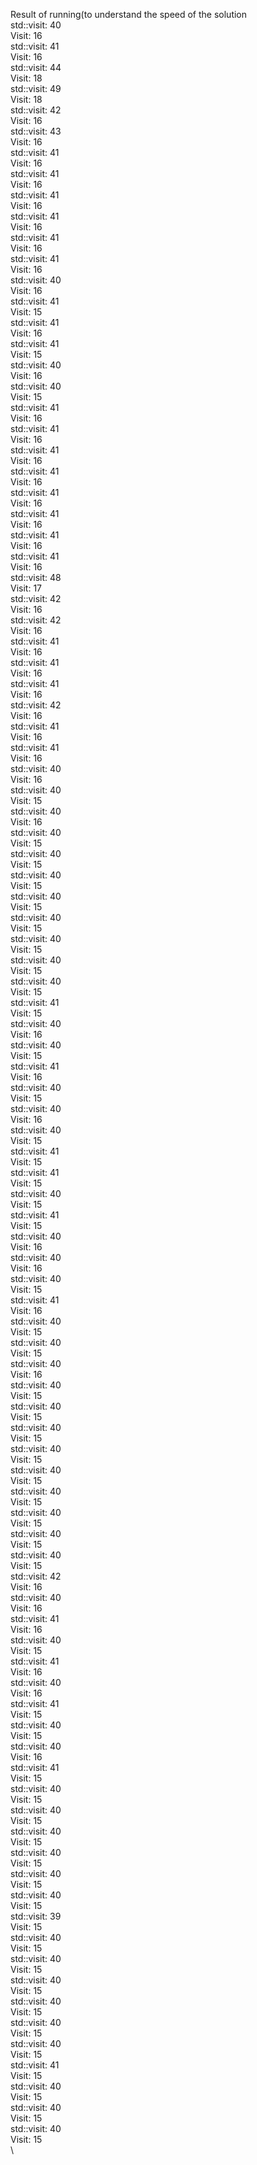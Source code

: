 Result of running(to understand the speed of the solution\
std::visit: 40\
Visit: 16\
std::visit: 41\
Visit: 16     \
std::visit: 44\
Visit: 18     \
std::visit: 49\
Visit: 18     \
std::visit: 42\
Visit: 16     \
std::visit: 43\
Visit: 16     \
std::visit: 41\
Visit: 16     \
std::visit: 41\
Visit: 16     \
std::visit: 41\
Visit: 16     \
std::visit: 41\
Visit: 16     \
std::visit: 41\
Visit: 16     \
std::visit: 41\
Visit: 16     \
std::visit: 40\
Visit: 16     \
std::visit: 41\
Visit: 15     \
std::visit: 41\
Visit: 16     \
std::visit: 41\
Visit: 15     \
std::visit: 40\
Visit: 16     \
std::visit: 40\
Visit: 15     \
std::visit: 41\
Visit: 16     \
std::visit: 41\
Visit: 16     \
std::visit: 41\
Visit: 16     \
std::visit: 41\
Visit: 16     \
std::visit: 41\
Visit: 16     \
std::visit: 41\
Visit: 16     \
std::visit: 41\
Visit: 16     \
std::visit: 41\
Visit: 16     \
std::visit: 48\
Visit: 17     \
std::visit: 42\
Visit: 16     \
std::visit: 42\
Visit: 16     \
std::visit: 41\
Visit: 16     \
std::visit: 41\
Visit: 16     \
std::visit: 41\
Visit: 16     \
std::visit: 42\
Visit: 16     \
std::visit: 41\
Visit: 16     \
std::visit: 41\
Visit: 16     \
std::visit: 40\
Visit: 16     \
std::visit: 40\
Visit: 15     \
std::visit: 40\
Visit: 16     \
std::visit: 40\
Visit: 15     \
std::visit: 40\
Visit: 15     \
std::visit: 40\
Visit: 15     \
std::visit: 40\
Visit: 15     \
std::visit: 40\
Visit: 15     \
std::visit: 40\
Visit: 15     \
std::visit: 40\
Visit: 15     \
std::visit: 40\
Visit: 15     \
std::visit: 41\
Visit: 15     \
std::visit: 40\
Visit: 16     \
std::visit: 40\
Visit: 15     \
std::visit: 41\
Visit: 16     \
std::visit: 40\
Visit: 15     \
std::visit: 40\
Visit: 16     \
std::visit: 40\
Visit: 15     \
std::visit: 41\
Visit: 15     \
std::visit: 41\
Visit: 15     \
std::visit: 40\
Visit: 15     \
std::visit: 41\
Visit: 15     \
std::visit: 40\
Visit: 16     \
std::visit: 40\
Visit: 16     \
std::visit: 40\
Visit: 15     \
std::visit: 41\
Visit: 16     \
std::visit: 40\
Visit: 15     \
std::visit: 40\
Visit: 15     \
std::visit: 40\
Visit: 16     \
std::visit: 40\
Visit: 15     \
std::visit: 40\
Visit: 15     \
std::visit: 40\
Visit: 15     \
std::visit: 40\
Visit: 15     \
std::visit: 40\
Visit: 15     \
std::visit: 40\
Visit: 15     \
std::visit: 40\
Visit: 15     \
std::visit: 40\
Visit: 15     \
std::visit: 40\
Visit: 15     \
std::visit: 42\
Visit: 16     \
std::visit: 40\
Visit: 16     \
std::visit: 41\
Visit: 16     \
std::visit: 40\
Visit: 15     \
std::visit: 41\
Visit: 16     \
std::visit: 40\
Visit: 16     \
std::visit: 41\
Visit: 15     \
std::visit: 40\
Visit: 15     \
std::visit: 40\
Visit: 16     \
std::visit: 41\
Visit: 15     \
std::visit: 40\
Visit: 15     \
std::visit: 40\
Visit: 15     \
std::visit: 40\
Visit: 15     \
std::visit: 40\
Visit: 15     \
std::visit: 40\
Visit: 15     \
std::visit: 40\
Visit: 15     \
std::visit: 39\
Visit: 15     \
std::visit: 40\
Visit: 15     \
std::visit: 40\
Visit: 15     \
std::visit: 40\
Visit: 15     \
std::visit: 40\
Visit: 15     \
std::visit: 40\
Visit: 15     \
std::visit: 40\
Visit: 15     \
std::visit: 41\
Visit: 15     \
std::visit: 40\
Visit: 15     \
std::visit: 40\
Visit: 15     \
std::visit: 40\
Visit: 15     \
              \